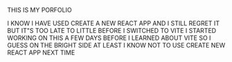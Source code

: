 THIS IS MY PORFOLIO


I KNOW I HAVE USED CREATE A NEW REACT APP AND I STILL REGRET IT BUT IT"S TOO LATE TO LITTLE BEFORE I SWITCHED TO VITE I STARTED WORKING ON THIS A FEW DAYS BEFORE I LEARNED ABOUT VITE SO I GUESS ON THE BRIGHT SIDE AT LEAST I KNOW NOT TO USE CREATE NEW REACT APP NEXT TIME
